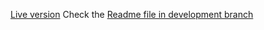 [Live version](https://ivanderlich.github.io/UsingBootstrap/)
Check the [Readme file in development branch](https://github.com/IvanDerlich/UsingBootstrap/blob/development/README.md)